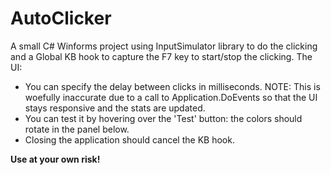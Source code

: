 # AutoClicker

A small C# Winforms project using InputSimulator library to do the clicking and a Global KB hook to capture the F7 key to start/stop the clicking.
The UI:
- You can specify the delay between clicks in milliseconds. NOTE: This is woefully inaccurate due to a call to Application.DoEvents so that the UI stays responsive and the stats are updated.
- You can test it by hovering over the 'Test' button: the colors should rotate in the panel below.
- Closing the application should cancel the KB hook.

**Use at your own risk!**
